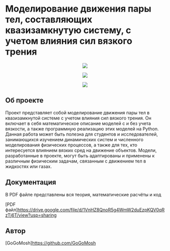 # Моделирование движения пары тел, составляющих квазизамкнутую систему, с учетом влияния сил вязкого трения

<p align='center'>
	<img src='https://wallup.net/wp-content/uploads/2018/10/08/601293-lady-bug.jpg'> 
<p align='center'>


<p align='center'>
	<img src='https://img.shields.io/badge/Language-python-blue'> 
<p align='center'>
	<img src='https://img.shields.io/badge/Package-numpy%2C%20matplotlib-blueviolet'> 
</p>


## Об проекте

Проект представляет собой моделирование движения пары тел в квазизамкнутой системе с учетом влияния сил вязкого трения. Он включает в себя математическое описание моделей с и без учета вязкости, а также программную реализацию этих моделей на Python. Данная работа может быть полезна для студентов и исследователей, занимающихся изучением динамических систем и численного моделирования физических процессов, а также для тех, кто интересуется влиянием вязких сред на движение объектов. Модели, разработанные в проекте, могут быть адаптированы и применены к различным физическим задачам, связанным с движением тел в жидкостях или газах.

## Документация

В PDF файле представлены вся теория, математические расчёты и код

[PDF файл]https://drive.google.com/file/d/1VnHZ8QnoR5g4WmW2duEzpKQV0qRzTj6T/view?usp=sharing

## Автор

[GoGoMosh]https://github.com/GoGoMosh

